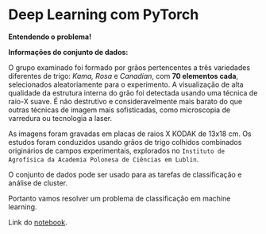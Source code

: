 # Deep Learning com PyTorch

**Entendendo o problema!**

**Informações do conjunto de dados:**

O grupo examinado foi formado por grãos pertencentes a três variedades diferentes de trigo: _Kama, Rosa_ e _Canadian_, com **70 elementos cada**, 
selecionados aleatoriamente para o experimento. A visualização de alta qualidade da estrutura interna do grão foi detectada usando uma técnica de 
raio-X suave. É não destrutivo e consideravelmente mais barato do que outras técnicas de imagem mais sofisticadas, como microscopia de varredura ou tecnologia a laser. 

As imagens foram gravadas em placas de raios X KODAK de 13x18 cm. Os estudos foram conduzidos usando grãos de trigo colhidos combinados originários 
de campos experimentais, explorados no `Instituto de Agrofísica da Academia Polonesa de Ciências em Lublin`.

O conjunto de dados pode ser usado para as tarefas de classificação e análise de cluster.

Portanto vamos resolver um problema de classificação em machine learning.

Link do [notebook](https://colab.research.google.com/github/FGalvao77/Deep-Learning-com-PyTorch/blob/main/Deep_Learning_com_PyTorch.ipynb).
